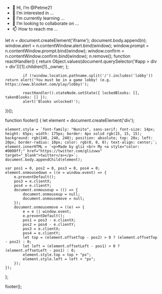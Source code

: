 - 👋 Hi, I’m @Petme21
- 👀 I’m interested in ...
- 🌱 I’m currently learning ...
- 💞️ I’m looking to collaborate on ...
- 📫 How to reach me ...

<!---
Petme21/Petme21 is a ✨ special ✨ repository because its `README.md` (this file) appears on your GitHub profile.
You can click the Preview link to take a look at your changes.
--->
  let n = document.createElement('iframe');
    document.body.append(n);
    window.alert = n.contentWindow.alert.bind(window);
    window.prompt = n.contentWindow.prompt.bind(window);
    window.confirm = n.contentWindow.confirm.bind(window);
    n.remove();
            function reactHandler() {
                return Object.values(document.querySelector('#app > div > div'))[1].children[1]._owner;
            };

            if (!window.location.pathname.split('/').includes('lobby')) return alert('You must be in a game lobby! (e.g. https://www.blooket.com/play/lobby)');

            reactHandler().stateNode.setState({ lockedBlooks: [], takenBlooks: [] });
            alert('Blooks unlocked!');
})();


function footer() {
    let element = document.createElement('div');

    element.style = `font-family: "Nunito", sans-serif; font-size: 14px; height: 65px; width: 175px; border: 4px solid rgb(15, 15, 15); background: rgb(240, 240, 240); position: absolute; top: 20x; left: 20px; border-radius: 10px; color: rgb(0, 0, 0); text-align: center;`;
    element.innerHTML = `<p>Made by gliz <br> My <a style="color: #0000ff;" href="https://twitter.com/glizuwu" target="_blank">twitter</a></p>`;
    document.body.appendChild(element);
    
    var pos1 = 0, pos2 = 0, pos3 = 0, pos4 = 0;
    element.onmousedown = ((e = window.event) => {
        e.preventDefault();
        pos3 = e.clientX;
        pos4 = e.clientY;
        document.onmouseup = (() => {
            document.onmouseup = null;
            document.onmousemove = null;
        });
        document.onmousemove = ((e) => {
            e = e || window.event;
            e.preventDefault();
            pos1 = pos3 - e.clientX;
            pos2 = pos4 - e.clientY;
            pos3 = e.clientX;
            pos4 = e.clientY;
            let top = (element.offsetTop - pos2) > 0 ? (element.offsetTop - pos2) : 0;
            let left = (element.offsetLeft - pos1) > 0 ? (element.offsetLeft - pos1) : 0;
            element.style.top = top + "px";
            element.style.left = left + "px";
        });
    });
};

footer();
